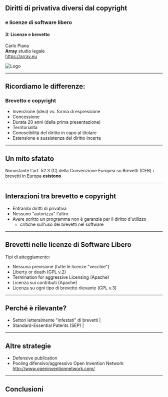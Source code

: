 ##  Diritti di privativa diversi dal copyright
### e licenze di software libero

#### 3: Licenze e brevetto

Carlo Piana  
<span class="fa-red">**Array**</span> studio legale  
https://array.eu

<div class="borderless">

![Logo](/assets/logo_array.png)

</div>

---

## Ricordiamo le differenze:

### Brevetto e copyright

- Invenzione (idea) vs. forma di espressione
- Concessione
- Durata 20 anni (dalla prima presentazione)
- Territorialità
- Conoscibilità del diritto in capo al titolare
- Estensione e sussistenza del diritto incerta

---

## Un mito sfatato

Nonostante l'art. 52.3 (C) della Convenzione Europea su Brevetti (CEB) i brevetti in Europa <span class="fragment">**esistono**</span>

---

## Interazioni tra brevetto e copyright

* Entrambi diritti di privativa
* Nessuno "autorizza" l'altro
* Avere scritto un programma non è garanzia per il diritto d'utilizzo
  - critiche sull'uso dei brevetti nel software

---

## Brevetti nelle licenze di Software Libero

Tipi di atteggiamento:

* Nessuna previsione (tutte le licenze "vecchie")
* Liberty or death (GPL v.2)
* Termination for aggressive Licensing (Apache)
* Licenza sui contributi (Apache)
* Licenza su ogni tipo di brevetto rilevante (GPL v.3)


---

## Perché è rilevante?

* Settori letteralmente "infestati" di brevetti |
* Standard-Essential Patents (SEP) |

---

## Altre strategie

* Defensive publication
* Pooling difensivo/aggressivo Open Invention Network <http://www.openinventionnetwork.com/>



---

## Conclusioni
